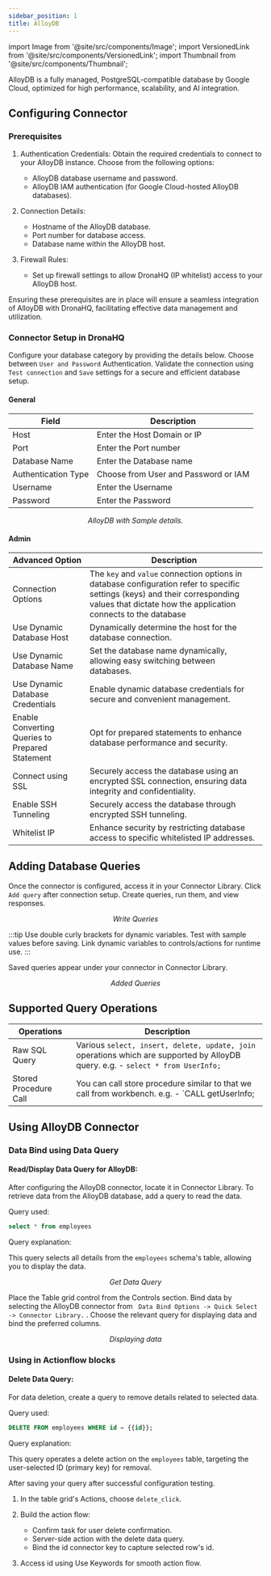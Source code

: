 ```yaml
---
sidebar_position: 1
title: AlloyDB
---
```


import Image from '@site/src/components/Image'; import VersionedLink from '@site/src/components/VersionedLink'; import
Thumbnail from '@site/src/components/Thumbnail';

AlloyDB is a fully managed, PostgreSQL-compatible database by Google Cloud, optimized for high performance, scalability, and AI integration.

## Configuring Connector

### Prerequisites

1. Authentication Credentials: Obtain the required credentials to connect to your AlloyDB instance. Choose from the
   following options:

   - AlloyDB database username and password.
   - AlloyDB IAM authentication (for Google Cloud-hosted AlloyDB databases).

2. Connection Details:

   - Hostname of the AlloyDB database.
   - Port number for database access.
   - Database name within the AlloyDB host.

3. Firewall Rules:
   - Set up firewall settings to allow DronaHQ (IP whitelist) access to your AlloyDB host.

Ensuring these prerequisites are in place will ensure a seamless integration of AlloyDB with DronaHQ, facilitating
effective data management and utilization.

### Connector Setup in DronaHQ

Configure your database category by providing the details below. Choose between `User and Password` Authentication. Validate the connection using `Test connection` and `Save` settings for a secure and efficient database
setup.


#### General

| Field                | Description                                                                                        |
| -------------------- | -------------------------------------------------------------------------------------------------- |
| Host                 | Enter the Host Domain or IP                                                                        |
| Port                 | Enter the Port number                                                                              |
| Database Name        | Enter the Database name                                                                            |
| Authentication Type  | Choose from User and Password or IAM                           |
| Username             | Enter the Username                                                                                 |
| Password             | Enter the Password                                                                                 |




<figure>
  <Thumbnail src="/img/reference/connectors/alloydb/details.png" alt="AlloyDB with Sample details." />
  <figcaption align = "center"><i>AlloyDB with Sample details.</i></figcaption>
</figure>

#### Admin

| Advanced Option                                                                                                                                  | Description                                                                                                                                                                                   |
| ------------------------------------------------------------------------------------------------------------------------------------------------ | --------------------------------------------------------------------------------------------------------------------------------------------------------------------------------------------- |
| Connection Options                                                                                                                               | The `key` and `value` connection options in database configuration refer to specific settings (keys) and their corresponding values that dictate how the application connects to the database |
| Use Dynamic Database Host                                                                                                                        | Dynamically determine the host for the database connection.                                                                                                                                   |
| Use Dynamic Database Name                                                                                                                        | Set the database name dynamically, allowing easy switching between databases.                                                                                                                 |
| <VersionedLink to = "/datasource-concepts/dynamic-credentials/#configure-dynamic-credentials"> Use Dynamic Database Credentials </VersionedLink> | Enable dynamic database credentials for secure and convenient management.                                                                                                                     |
| <VersionedLink to = "/datasource-concepts/prepared-statements/"> Enable Converting Queries to Prepared Statement </VersionedLink>                | Opt for prepared statements to enhance database performance and security.                                                                                                                     |
| <VersionedLink to = "/datasource-concepts/ssl-configurations/"> Connect using SSL </VersionedLink>                                               | Securely access the database using an encrypted SSL connection, ensuring data integrity and confidentiality.                                                                                  |
| <VersionedLink to = "/datasource-concepts/ssh-tunneling/"> Enable SSH Tunneling </VersionedLink>                                                 | Securely access the database through encrypted SSH tunneling.                                                                                                                                 |
| <VersionedLink to = "/datasource-concepts/whitelisting-dronahq-ip/"> Whitelist IP </VersionedLink>                                               | Enhance security by restricting database access to specific whitelisted IP addresses.                                                                                                         |


## Adding Database Queries

Once the connector is configured, access it in your Connector Library. Click `Add query` after connection setup. Create
queries, run them, and view responses.

<figure>
  <Thumbnail src="/img/reference/connectors/alloydb/data-query.png" alt="Write Queries" />
  <figcaption align = "center"><i>Write Queries</i></figcaption>
</figure>

:::tip 
Use double curly brackets for dynamic variables. Test with sample values before saving. Link dynamic variables to
controls/actions for runtime use. 
:::

Saved queries appear under your connector in Connector Library.

<figure>
  <Thumbnail src="/img/reference/connectors/alloydb/queries.png" alt="Added Queries" />
  <figcaption align = "center"><i>Added Queries</i></figcaption>
</figure>

## Supported Query Operations

| Operations            | Description                                                                                                                          |
| --------------------- | ------------------------------------------------------------------------------------------------------------------------------------ |
| Raw SQL Query         | Various `select, insert, delete, update, join` operations which are supported by AlloyDB query. e.g. - `select * from UserInfo;` |
| Stored Procedure Call | You can call store procedure similar to that we call from workbench. e.g. - `CALL getUserInfo;

## Using AlloyDB Connector

### Data Bind using Data Query

#### Read/Display Data Query for AlloyDB:

After configuring the AlloyDB connector, locate it in Connector Library. To retrieve data from the AlloyDB
database, add a query to read the data.

Query used:

```sql
select * from employees
```

Query explanation:

This query selects all details from the `employees` schema's table, allowing you to display the data.

 <figure>
  <Thumbnail src="/img/reference/connectors/alloydb/get-data.png" alt="Get Data Query" />
  <figcaption align = "center"><i>Get Data Query</i></figcaption>
</figure>

Place the Table grid control from the Controls section. Bind data by selecting the AlloyDB connector from
` Data Bind Options -> Quick Select -> Connector Library.` . Choose the relevant query for displaying data and bind the
preferred columns.

<figure>
  <Thumbnail src="/img/reference/connectors/alloydb/display.png" alt="Displaying data" />
  <figcaption align = "center"><i>Displaying data</i></figcaption>
</figure>

### Using in Actionflow blocks

#### Delete Data Query:

For data deletion, create a query to remove details related to selected data.

Query used:

```sql
DELETE FROM employees WHERE id = {{id}};
```

Query explanation:

This query operates a delete action on the `employees` table, targeting the user-selected ID (primary key) for
removal.

After saving your query after successful configuration testing.

1. In the table grid's Actions, choose `delete_click`.

2. Build the action flow:

   - Confirm task for user delete confirmation.
   - Server-side action with the delete data query.
   - Bind the id connector key to capture selected row's id.

3. Access id using Use Keywords for smooth action flow.

<!-- <figure>
  <Thumbnail src="/img/reference/connectors/postgresql/delete.png" alt="Actionflow for deleting data" />
  <figcaption align = "center"><i>Actionflow for deleting data</i></figcaption>
</figure>  -->

